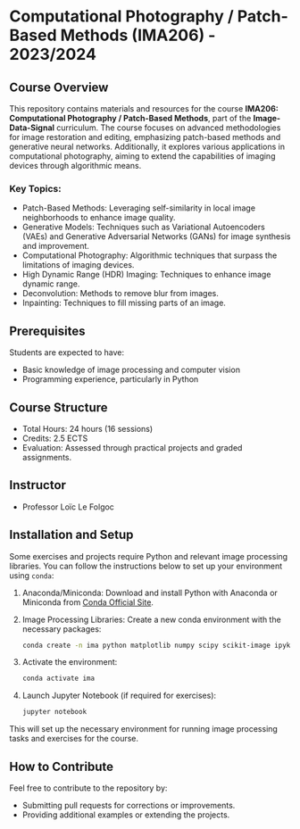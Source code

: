 # Computational Photography / Patch-Based Methods (IMA206) - 2023/2024

## Course Overview

This repository contains materials and resources for the course **IMA206: Computational Photography / Patch-Based Methods**, part of the **Image-Data-Signal** curriculum. The course focuses on advanced methodologies for image restoration and editing, emphasizing patch-based methods and generative neural networks. Additionally, it explores various applications in computational photography, aiming to extend the capabilities of imaging devices through algorithmic means.

### Key Topics:

- Patch-Based Methods: Leveraging self-similarity in local image neighborhoods to enhance image quality.
- Generative Models: Techniques such as Variational Autoencoders (VAEs) and Generative Adversarial Networks (GANs) for image synthesis and improvement.
- Computational Photography: Algorithmic techniques that surpass the limitations of imaging devices.
- High Dynamic Range (HDR) Imaging: Techniques to enhance image dynamic range.
- Deconvolution: Methods to remove blur from images.
- Inpainting: Techniques to fill missing parts of an image.

## Prerequisites

Students are expected to have:
- Basic knowledge of image processing and computer vision
- Programming experience, particularly in Python

## Course Structure

- Total Hours: 24 hours (16 sessions)
- Credits: 2.5 ECTS
- Evaluation: Assessed through practical projects and graded assignments.

## Instructor

- Professor Loïc Le Folgoc

## Installation and Setup

Some exercises and projects require Python and relevant image processing libraries. You can follow the instructions below to set up your environment using `conda`:

1. Anaconda/Miniconda: Download and install Python with Anaconda or Miniconda from [Conda Official Site](https://docs.conda.io/en/latest/).
2. Image Processing Libraries: Create a new conda environment with the necessary packages:
   ```bash
   conda create -n ima python matplotlib numpy scipy scikit-image ipykernel pandas scikit-learn jupyter tqdm bokeh opencv munkres
   ```
3. Activate the environment:
   ```bash
   conda activate ima
   ```

4. Launch Jupyter Notebook (if required for exercises):
   ```bash
   jupyter notebook
   ```

This will set up the necessary environment for running image processing tasks and exercises for the course.

## How to Contribute

Feel free to contribute to the repository by:
- Submitting pull requests for corrections or improvements.
- Providing additional examples or extending the projects.
